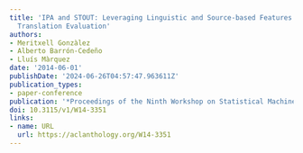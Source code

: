 ```yaml
---
title: 'IPA and STOUT: Leveraging Linguistic and Source-based Features for Machine
  Translation Evaluation'
authors:
- Meritxell Gonzàlez
- Alberto Barrón-Cedeño
- Lluís Màrquez
date: '2014-06-01'
publishDate: '2024-06-26T04:57:47.963611Z'
publication_types:
- paper-conference
publication: '*Proceedings of the Ninth Workshop on Statistical Machine Translation*'
doi: 10.3115/v1/W14-3351
links:
- name: URL
  url: https://aclanthology.org/W14-3351
---
```

